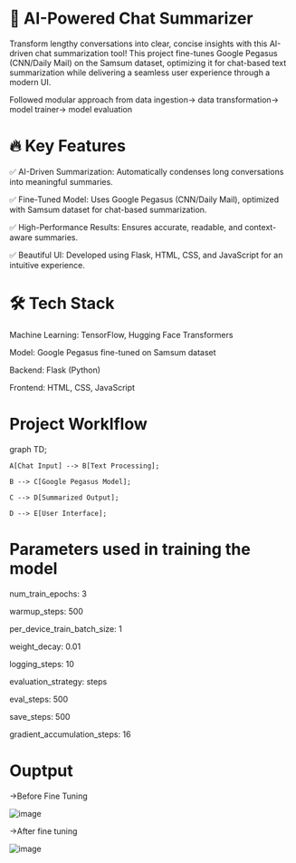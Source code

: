 # 🚀 AI-Powered Chat Summarizer

Transform lengthy conversations into clear, concise insights with this AI-driven chat summarization tool! This project fine-tunes Google Pegasus (CNN/Daily Mail) on the Samsum dataset, optimizing it for chat-based text summarization while delivering a seamless user experience through a modern UI.

Followed modular approach from data ingestion-> data transformation-> model trainer-> model evaluation

# 🔥 Key Features

✅ AI-Driven Summarization: Automatically condenses long conversations into meaningful summaries.

✅ Fine-Tuned Model: Uses Google Pegasus (CNN/Daily Mail), optimized with Samsum dataset for chat-based summarization.

✅ High-Performance Results: Ensures accurate, readable, and context-aware summaries.

✅ Beautiful UI: Developed using Flask, HTML, CSS, and JavaScript for an intuitive experience.

# 🛠 Tech Stack

Machine Learning: TensorFlow, Hugging Face Transformers

Model: Google Pegasus fine-tuned on Samsum dataset

Backend: Flask (Python)

Frontend: HTML, CSS, JavaScript

# Project Worklflow

graph TD;

    A[Chat Input] --> B[Text Processing];
    
    B --> C[Google Pegasus Model];
    
    C --> D[Summarized Output];
    
    D --> E[User Interface];
# Parameters used in training the model

  num_train_epochs: 3
  
  warmup_steps: 500
  
  per_device_train_batch_size: 1
  
  weight_decay: 0.01
  
  logging_steps: 10
  
  evaluation_strategy: steps
  
  eval_steps: 500
  
  save_steps: 500
  
  gradient_accumulation_steps: 16

# Ouptput

->Before Fine Tuning

![image](https://github.com/user-attachments/assets/59bd6099-fdc4-433c-94fc-645ff2b91096)


->After fine tuning

![image](https://github.com/user-attachments/assets/eb9132c2-d825-4e36-9c38-5124f0c5d16b)

    
